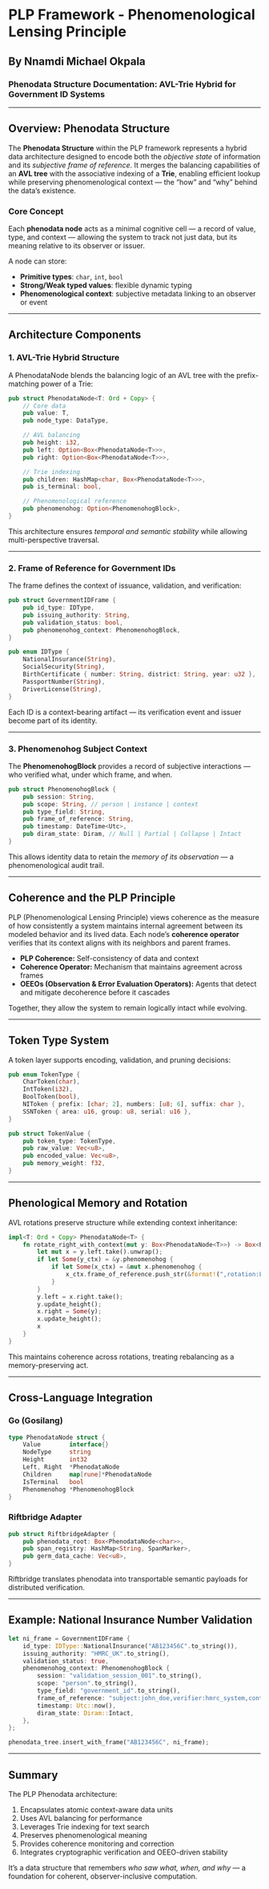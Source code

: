 # PLP Framework - Phenomenological Lensing Principle
## By Nnamdi Michael Okpala
### Phenodata Structure Documentation: AVL-Trie Hybrid for Government ID Systems

---

## Overview: Phenodata Structure
The **Phenodata Structure** within the PLP framework represents a hybrid data architecture designed to encode both the *objective state* of information and its *subjective frame of reference*. It merges the balancing capabilities of an **AVL tree** with the associative indexing of a **Trie**, enabling efficient lookup while preserving phenomenological context — the “how” and “why” behind the data’s existence.

### Core Concept
Each **phenodata node** acts as a minimal cognitive cell — a record of value, type, and context — allowing the system to track not just data, but its meaning relative to its observer or issuer.

A node can store:
- **Primitive types**: `char`, `int`, `bool`
- **Strong/Weak typed values**: flexible dynamic typing
- **Phenomenological context**: subjective metadata linking to an observer or event

---

## Architecture Components

### 1. AVL-Trie Hybrid Structure
A PhenodataNode blends the balancing logic of an AVL tree with the prefix-matching power of a Trie:

```rust
pub struct PhenodataNode<T: Ord + Copy> {
    // Core data
    pub value: T,
    pub node_type: DataType,

    // AVL balancing
    pub height: i32,
    pub left: Option<Box<PhenodataNode<T>>>,
    pub right: Option<Box<PhenodataNode<T>>>,

    // Trie indexing
    pub children: HashMap<char, Box<PhenodataNode<T>>>,
    pub is_terminal: bool,

    // Phenomenological reference
    pub phenomenohog: Option<PhenomenohogBlock>,
}
```

This architecture ensures *temporal and semantic stability* while allowing multi-perspective traversal.

---

### 2. Frame of Reference for Government IDs
The frame defines the context of issuance, validation, and verification:

```rust
pub struct GovernmentIDFrame {
    pub id_type: IDType,
    pub issuing_authority: String,
    pub validation_status: bool,
    pub phenomenohog_context: PhenomenohogBlock,
}

pub enum IDType {
    NationalInsurance(String),
    SocialSecurity(String),
    BirthCertificate { number: String, district: String, year: u32 },
    PassportNumber(String),
    DriverLicense(String),
}
```

Each ID is a context-bearing artifact — its verification event and issuer become part of its identity.

---

### 3. Phenomenohog Subject Context
The **PhenomenohogBlock** provides a record of subjective interactions — who verified what, under which frame, and when.

```rust
pub struct PhenomenohogBlock {
    pub session: String,
    pub scope: String, // person | instance | context
    pub type_field: String,
    pub frame_of_reference: String,
    pub timestamp: DateTime<Utc>,
    pub diram_state: Diram, // Null | Partial | Collapse | Intact
}
```

This allows identity data to retain the *memory of its observation* — a phenomenological audit trail.

---

## Coherence and the PLP Principle
PLP (Phenomenological Lensing Principle) views coherence as the measure of how consistently a system maintains internal agreement between its modeled behavior and its lived data. Each node’s **coherence operator** verifies that its context aligns with its neighbors and parent frames.

- **PLP Coherence:** Self-consistency of data and context
- **Coherence Operator:** Mechanism that maintains agreement across frames
- **OEEOs (Observation & Error Evaluation Operators):** Agents that detect and mitigate decoherence before it cascades

Together, they allow the system to remain logically intact while evolving.

---

## Token Type System
A token layer supports encoding, validation, and pruning decisions:

```rust
pub enum TokenType {
    CharToken(char),
    IntToken(i32),
    BoolToken(bool),
    NIToken { prefix: [char; 2], numbers: [u8; 6], suffix: char },
    SSNToken { area: u16, group: u8, serial: u16 },
}

pub struct TokenValue {
    pub token_type: TokenType,
    pub raw_value: Vec<u8>,
    pub encoded_value: Vec<u8>,
    pub memory_weight: f32,
}
```

---

## Phenological Memory and Rotation
AVL rotations preserve structure while extending context inheritance:

```rust
impl<T: Ord + Copy> PhenodataNode<T> {
    fn rotate_right_with_context(mut y: Box<PhenodataNode<T>>) -> Box<PhenodataNode<T>> {
        let mut x = y.left.take().unwrap();
        if let Some(y_ctx) = &y.phenomenohog {
            if let Some(x_ctx) = &mut x.phenomenohog {
                x_ctx.frame_of_reference.push_str(&format!(",rotation:LL,parent:{}", y_ctx.session));
            }
        }
        y.left = x.right.take();
        y.update_height();
        x.right = Some(y);
        x.update_height();
        x
    }
}
```

This maintains coherence across rotations, treating rebalancing as a memory-preserving act.

---

## Cross-Language Integration

### Go (Gosilang)
```go
type PhenodataNode struct {
    Value        interface{}
    NodeType     string
    Height       int32
    Left, Right  *PhenodataNode
    Children     map[rune]*PhenodataNode
    IsTerminal   bool
    Phenomenohog *PhenomenohogBlock
}
```

### Riftbridge Adapter
```rust
pub struct RiftbridgeAdapter {
    pub phenodata_root: Box<PhenodataNode<char>>,
    pub span_registry: HashMap<String, SpanMarker>,
    pub germ_data_cache: Vec<u8>,
}
```

Riftbridge translates phenodata into transportable semantic payloads for distributed verification.

---

## Example: National Insurance Number Validation
```rust
let ni_frame = GovernmentIDFrame {
    id_type: IDType::NationalInsurance("AB123456C".to_string()),
    issuing_authority: "HMRC_UK".to_string(),
    validation_status: true,
    phenomenohog_context: PhenomenohogBlock {
        session: "validation_session_001".to_string(),
        scope: "person".to_string(),
        type_field: "government_id".to_string(),
        frame_of_reference: "subject:john_doe,verifier:hmrc_system,context:employment_verification".to_string(),
        timestamp: Utc::now(),
        diram_state: Diram::Intact,
    },
};

phenodata_tree.insert_with_frame("AB123456C", ni_frame);
```

---

## Summary
The PLP Phenodata architecture:
1. Encapsulates atomic context-aware data units
2. Uses AVL balancing for performance
3. Leverages Trie indexing for text search
4. Preserves phenomenological meaning
5. Provides coherence monitoring and correction
6. Integrates cryptographic verification and OEEO-driven stability

It’s a data structure that remembers *who saw what, when, and why* — a foundation for coherent, observer-inclusive computation.

